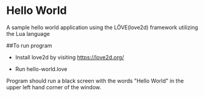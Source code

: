 # Hello World

A sample hello world application using the LÖVE(love2d) framework utilizing the Lua language

##To run program

* Install love2d by visiting https://love2d.org/

* Run hello-world.love

Program should run a black screen with the words "Hello World" in the upper left hand corner of the window.
